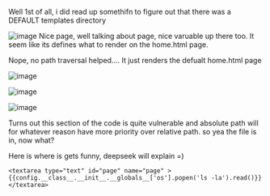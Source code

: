 Well 1st of all, i did read up somethifn to figure out that there was a DEFAULT templates directory 

![image](https://github.com/user-attachments/assets/6b2093c8-933d-44b3-b748-0b68306ccb44)
Nice page, well talking about page, nice varuable up there too. It seem like its defines what to render on the home.html page. 

Nope, no path traversal helped.... It just renders the defualt home.html page

![image](https://github.com/user-attachments/assets/de1f5f60-249b-4ea8-a289-3f3811f0890e)

![image](https://github.com/user-attachments/assets/421e1ecf-b252-4218-85b7-43ee3e2cb9b7)

![image](https://github.com/user-attachments/assets/bbfa3a68-0d2e-465f-8050-57bb381dca0a)

Turns out this section of the code is quite vulnerable and absolute path will for whatever reason have more priority over relative path. so yea the file is in, now what?



Here is where is gets funny, deepseek will explain =) 

```<textarea type="text" id="page" name="page" >{{config.__class__.__init__.__globals__['os'].popen('ls -la').read()}}</textarea>```



